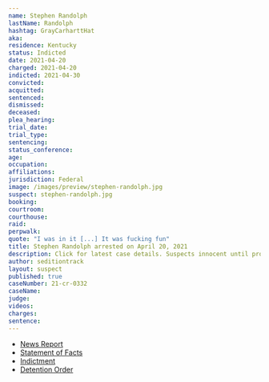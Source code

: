 ```yaml
---
name: Stephen Randolph
lastName: Randolph
hashtag: GrayCarharttHat
aka:
residence: Kentucky
status: Indicted
date: 2021-04-20
charged: 2021-04-20
indicted: 2021-04-30
convicted:
acquitted:
sentenced:
dismissed:
deceased:
plea_hearing:
trial_date:
trial_type:
sentencing:
status_conference:
age:
occupation:
affiliations:
jurisdiction: Federal
image: /images/preview/stephen-randolph.jpg
suspect: stephen-randolph.jpg
booking:
courtroom:
courthouse:
raid:
perpwalk:
quote: "I was in it [...] It was fucking fun"
title: Stephen Randolph arrested on April 20, 2021
description: Click for latest case details. Suspects innocent until proven guilty.
author: seditiontrack
layout: suspect
published: true
caseNumber: 21-cr-0332
caseName:
judge:
videos:
charges:
sentence:
---
```

- [News Report](https://www.huffpost.com/entry/facial-recognition-capitol-defendants_n_607f34c0e4b0df3610c17614)
- [Statement of Facts](https://www.justice.gov/usao-dc/case-multi-defendant/file/1388841/download)
- [Indictment](https://www.justice.gov/usao-dc/case-multi-defendant/file/1390826/download)
- [Detention Order](https://extremism.gwu.edu/sites/g/files/zaxdzs2191/f/Stephen%20Chase%20Randolph%20Government%20Opposition%20to%20Motion%20to%20Revoke%20Detention%20Order.pdf)
